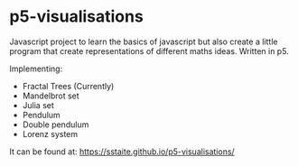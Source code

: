 # p5-visualisations

Javascript project to learn the basics of javascript but also create a little program that create representations of different maths ideas.
Written in p5.

Implementing:
- Fractal Trees (Currently)
- Mandelbrot set
- Julia set
- Pendulum
- Double pendulum
- Lorenz system

It can be found at: https://sstaite.github.io/p5-visualisations/
